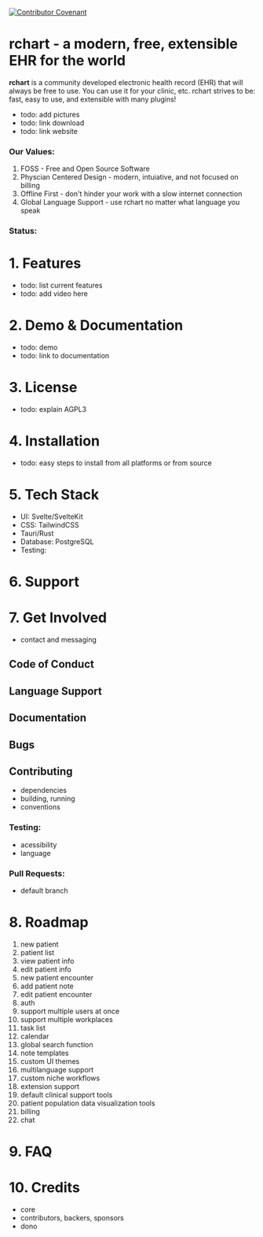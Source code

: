 [![Contributor Covenant](https://img.shields.io/badge/Contributor%20Covenant-2.1-4baaaa.svg)](code_of_conduct.md) 

# rchart - a modern, free, extensible EHR for the world
**rchart** is a community developed electronic health record (EHR) that will always be free to use. You can use it for your clinic, etc. rchart strives to be: fast, easy to use, and extensible with many plugins!
- todo: add pictures
- todo: link download
- todo: link website

### Our Values:
1. FOSS - Free and Open Source Software
2. Physcian Centered Design - modern, intuiative, and not focused on billing
3. Offline First - don't hinder your work with a slow internet connection
4. Global Language Support - use rchart no matter what language you speak

### Status:

# 1. Features
- todo: list current features
- todo: add video here

# 2. Demo & Documentation
- todo: demo
- todo: link to documentation

# 3. License
- todo: explain AGPL3

# 4. Installation
- todo: easy steps to install from all platforms or from source

# 5. Tech Stack
- UI: Svelte/SvelteKit
- CSS: TailwindCSS
- Tauri/Rust
- Database: PostgreSQL
- Testing: 

# 6. Support

# 7. Get Involved
- contact and messaging

## Code of Conduct

## Language Support

## Documentation

## Bugs

## Contributing
- dependencies
- building, running
- conventions

### Testing:
- acessibility
- language

### Pull Requests:
- default branch

# 8. Roadmap
1. new patient
2. patient list
3. view patient info
4. edit patient info
5. new patient encounter
6. add patient note
7. edit patient encounter
8. auth
9. support multiple users at once
10. support multiple workplaces
11. task list
12. calendar
13. global search function
14. note templates
15. custom UI themes
16. multilanguage support
17. custom niche workflows
18. extension support
19. default clinical support tools
20. patient population data visualization tools
21. billing
22. chat

# 9. FAQ

# 10. Credits
- core
- contributors, backers, sponsors
- dono




